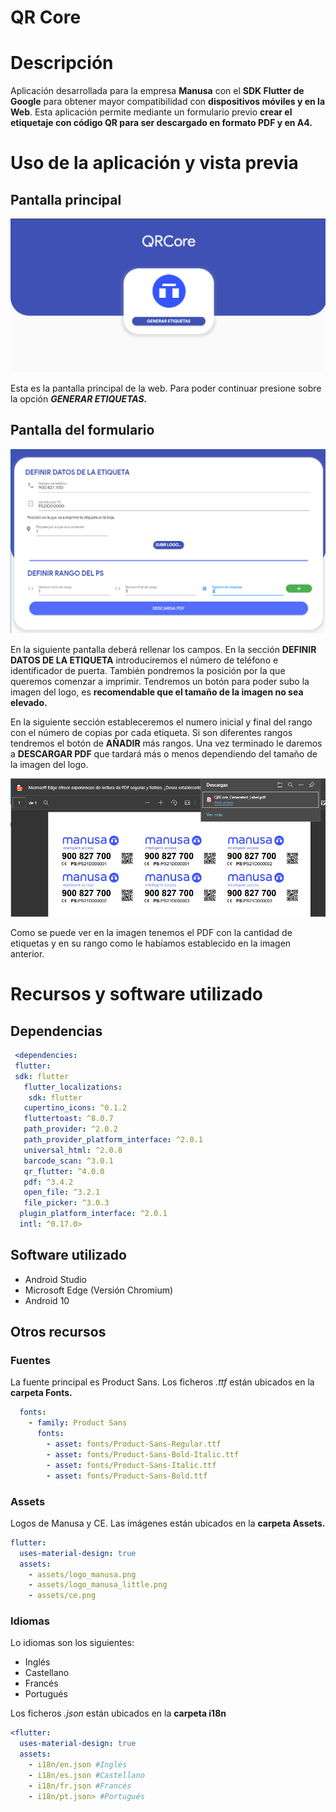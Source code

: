 # QR Core

# Descripción

Aplicación desarrollada para la empresa **Manusa** con el **SDK Flutter de Google** para obtener mayor compatibilidad con **dispositivos móviles y en la Web**. Esta aplicación permite mediante un formulario previo **crear el etiquetaje con código QR para ser descargado en formato PDF y en A4.**

# Uso de la aplicación y vista previa
## Pantalla principal
[![Pantalla principal](https://github.com/XRuppy/QR_Core/blob/63b5c892ac3fd83e0dcefbacae2c625df62dd09a/Readme_Resource/Main.PNG "Pantalla principal")](https://github.com/XRuppy/QR_Core/blob/63b5c892ac3fd83e0dcefbacae2c625df62dd09a/Readme_Resource/Main.PNG "Pantalla principal")

Esta es la pantalla principal de la web. Para poder continuar presione sobre la opción ***GENERAR ETIQUETAS.***

## Pantalla del formulario

![Formulario](https://github.com/XRuppy/QR_Core/blob/63b5c892ac3fd83e0dcefbacae2c625df62dd09a/Readme_Resource/Form.PNG "Formulario")

En la siguiente pantalla deberá rellenar los campos. En la sección **DEFINIR DATOS DE LA ETIQUETA** introduciremos el número de teléfono e identificador de puerta. También pondremos la posición por la que queremos comenzar a imprimir. Tendremos un botón para poder subo la imagen del logo, es **recomendable que el tamaño de la imagen no sea elevado.**

En la siguiente sección estableceremos el numero inicial y final del rango con el número de copias por cada etiqueta. Si son diferentes rangos tendremos el botón de **AÑADIR** más rangos. Una vez terminado le daremos a **DESCARGAR PDF** que tardará más o menos dependiendo del tamaño de la imagen del logo.

![PDF generado con etiquetas](https://github.com/XRuppy/QR_Core/blob/63b5c892ac3fd83e0dcefbacae2c625df62dd09a/Readme_Resource/Etiquetas_Descarga.PNG "PDF generado con etiquetas")

Como se puede ver en la imagen tenemos el PDF con la cantidad de etiquetas y en su rango como le habíamos establecido en la imagen anterior.

# Recursos y software utilizado
## Dependencias
   ```yaml
    <dependencies:
  	flutter:
    sdk: flutter
	  flutter_localizations:
 	   sdk: flutter
	  cupertino_icons: ^0.1.2
	  fluttertoast: ^8.0.7
	  path_provider: ^2.0.2
	  path_provider_platform_interface: ^2.0.1
	  universal_html: ^2.0.8
	  barcode_scan: ^3.0.1
	  qr_flutter: ^4.0.0
	  pdf: ^3.4.2
	  open_file: ^3.2.1
	  file_picker: ^3.0.3
 	 plugin_platform_interface: ^2.0.1
 	 intl: ^0.17.0>
```
  
## Software utilizado
- Android Studio
- Microsoft Edge (Versión Chromium)
- Android 10

## Otros recursos
### Fuentes
La fuente principal es Product Sans. Los ficheros *.ttf* están ubicados en la **carpeta Fonts.**
```yaml
  fonts:
    - family: Product Sans
      fonts:
        - asset: fonts/Product-Sans-Regular.ttf
        - asset: fonts/Product-Sans-Bold-Italic.ttf
        - asset: fonts/Product-Sans-Italic.ttf
        - asset: fonts/Product-Sans-Bold.ttf
```
### Assets

Logos de Manusa y CE. Las imágenes están ubicados en la **carpeta Assets.**

```yaml
flutter:
  uses-material-design: true
  assets:
    - assets/logo_manusa.png
    - assets/logo_manusa_little.png
    - assets/ce.png
```
### Idiomas
Lo idiomas son los siguientes: 
- Inglés
- Castellano
- Francés
- Portugués

Los ficheros *.json* están ubicados en la **carpeta i18n**

```yaml
<flutter:
  uses-material-design: true
  assets:
    - i18n/en.json #Inglés
    - i18n/es.json #Castellano
    - i18n/fr.json #Francés
    - i18n/pt.json> #Portugués
```
